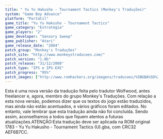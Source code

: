 ```yaml
---
title: " Yu Yu Hakusho - Tournament Tactics (Monkey's Traduções)"
system: "Game Boy Advance"
platform: "Portátil"
game_title: "Yu Yu Hakusho - Tournament Tactics"
game_category: "Estratégia"
game_players: "2"
game_developer: "Sensory Sweep"
game_publisher: "Atari"
game_release_date: "2004"
patch_group: "Monkey's Traduções"
patch_site: "http://www.monkeystraducoes.com/"
patch_version: "1.0b"
patch_release: "31/12/2008"
patch_type: "IPS e IPS-EXE"
patch_progress: "95%"
patch_images: ["http://www.romhackers.org/imagens/traducoes/%5BGBA%5D%20Yu%20Yu%20Hakusho%20-%20Tournament%20Tactics%20-%20Monkey's%20Tradu%C3%A7%C3%B5es%20-%201.png","http://www.romhackers.org/imagens/traducoes/%5BGBA%5D%20Yu%20Yu%20Hakusho%20-%20Tournament%20Tactics%20-%20Monkey's%20Tradu%C3%A7%C3%B5es%20-%202.png","http://www.romhackers.org/imagens/traducoes/%5BGBA%5D%20Yu%20Yu%20Hakusho%20-%20Tournament%20Tactics%20-%20Monkey's%20Tradu%C3%A7%C3%B5es%20-%203.png"]
---
```

Esta é uma nova versão da tradução feita pelo tradutor Wolfwood, antes freelancer e, agora, membro do grupo Monkey's Traduções. Com relação a esta nova versão, podemos dizer que os textos do jogo estão traduzidos, mas ainda não estão acentuados, e vários gráficos foram editados. No entanto, vale lembrar que esta tradução ainda não foi concluída. Sendo assim, aconselhamos a todos que fiquem atentos a futuras atualizações.ATENÇÃO:Esta tradução deve ser aplicada na ROM original 1783 - Yu Yu Hakusho - Tournament Tactics (U).gba, com CRC32 AEF6B7CC.